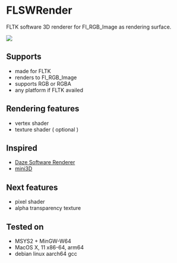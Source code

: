 # FLSWRender
FLTK software 3D renderer for Fl_RGB_Image as rendering surface.

<img src="https://raw.githubusercontent.com/rageworx/FLSWRender/main/images/MacOS11_M1.png">

## Supports

- made for FLTK
- renders to Fl_RGB_Image
- supports RGB or RGBA
- any platform if FLTK availed



## Rendering features

* vertex shader
* texture shader ( optional )



## Inspired

* [Daze Software Renderer](https://github.com/HongHuaFu/SoftwareRenderer
  )
* [mini3D](https://github.com/skywind3000/mini3d )


## Next features

* pixel shader
* alpha transparency texture


## Tested on

* MSYS2 + MinGW-W64
* MacOS X, 11 x86-64, arm64
* debian linux aarch64 gcc
